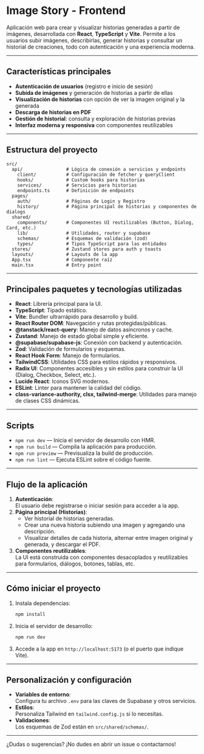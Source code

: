 # Image Story - Frontend

Aplicación web para crear y visualizar historias generadas a partir de imágenes, desarrollada con **React**, **TypeScript** y **Vite**. Permite a los usuarios subir imágenes, describirlas, generar historias y consultar un historial de creaciones, todo con autenticación y una experiencia moderna.

---

## Características principales

- **Autenticación de usuarios** (registro e inicio de sesión)
- **Subida de imágenes** y generación de historias a partir de ellas
- **Visualización de historias** con opción de ver la imagen original y la generada
- **Descarga de historias en PDF**
- **Gestión de historial**: consulta y exploración de historias previas
- **Interfaz moderna y responsiva** con componentes reutilizables

---

## Estructura del proyecto

```
src/
  api/                # Lógica de conexión a servicios y endpoints
    client/           # Configuración de fetcher y queryClient
    hooks/            # Custom hooks para historias
    services/         # Servicios para historias
    endpoints.ts      # Definición de endpoints
  pages/
    auth/             # Páginas de Login y Registro
    history/          # Página principal de historias y componentes de dialogs
  shared/
    components/       # Componentes UI reutilizables (Button, Dialog, Card, etc.)
    lib/              # Utilidades, router y supabase
    schemas/          # Esquemas de validación (zod)
    types/            # Tipos TypeScript para las entidades
  stores/             # Zustand stores para auth y toasts
  layouts/            # Layouts de la app
  App.tsx             # Componente raíz
  main.tsx            # Entry point
```

---

## Principales paquetes y tecnologías utilizadas

- **React**: Librería principal para la UI.
- **TypeScript**: Tipado estático.
- **Vite**: Bundler ultrarrápido para desarrollo y build.
- **React Router DOM**: Navegación y rutas protegidas/públicas.
- **@tanstack/react-query**: Manejo de datos asíncronos y cache.
- **Zustand**: Manejo de estado global simple y eficiente.
- **@supabase/supabase-js**: Conexión con backend y autenticación.
- **Zod**: Validación de formularios y esquemas.
- **React Hook Form**: Manejo de formularios.
- **TailwindCSS**: Utilidades CSS para estilos rápidos y responsivos.
- **Radix UI**: Componentes accesibles y sin estilos para construir la UI (Dialog, Checkbox, Select, etc.).
- **Lucide React**: Iconos SVG modernos.
- **ESLint**: Linter para mantener la calidad del código.
- **class-variance-authority, clsx, tailwind-merge**: Utilidades para manejo de clases CSS dinámicas.

---

## Scripts

- `npm run dev` — Inicia el servidor de desarrollo con HMR.
- `npm run build` — Compila la aplicación para producción.
- `npm run preview` — Previsualiza la build de producción.
- `npm run lint` — Ejecuta ESLint sobre el código fuente.

---

## Flujo de la aplicación

1. **Autenticación**:  
   El usuario debe registrarse o iniciar sesión para acceder a la app.
2. **Página principal (Historias)**:  
   - Ver historial de historias generadas.
   - Crear una nueva historia subiendo una imagen y agregando una descripción.
   - Visualizar detalles de cada historia, alternar entre imagen original y generada, y descargar el PDF.
3. **Componentes reutilizables**:  
   La UI está construida con componentes desacoplados y reutilizables para formularios, diálogos, botones, tablas, etc.

---

## Cómo iniciar el proyecto

1. Instala dependencias:
   ```bash
   npm install
   ```
2. Inicia el servidor de desarrollo:
   ```bash
   npm run dev
   ```
3. Accede a la app en `http://localhost:5173` (o el puerto que indique Vite).

---

## Personalización y configuración

- **Variables de entorno**:  
  Configura tu archivo `.env` para las claves de Supabase y otros servicios.
- **Estilos**:  
  Personaliza Tailwind en `tailwind.config.js` si lo necesitas.
- **Validaciones**:  
  Los esquemas de Zod están en `src/shared/schemas/`.

---

¿Dudas o sugerencias? ¡No dudes en abrir un issue o contactarnos!